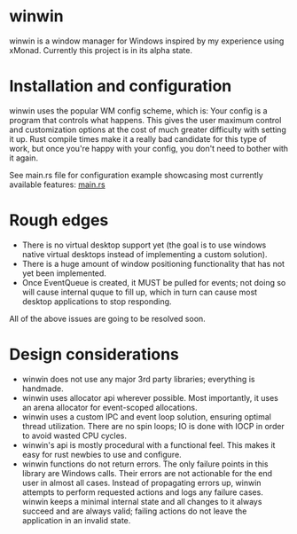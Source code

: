 # winwin

winwin is a window manager for Windows inspired by my experience using xMonad. Currently this project is in its alpha state.

# Installation and configuration

winwin uses the popular WM config scheme, which is: Your config is a program that controls what happens. This gives the user maximum control and customization options at the cost of much greater difficulty with setting it up. Rust compile times make it a really bad candidate for this type of work, but once you're happy with your config, you don't need to bother with it again.

See main.rs file for configuration example showcasing most currently available features: [main.rs](https://github.com/HichuYamichu/winwin/blob/master/winwin/src/main.rs)

# Rough edges

- There is no virtual desktop support yet (the goal is to use windows native virtual desktops instead of implementing a custom solution).
- There is a huge amount of window positioning functionality that has not yet been implemented.
- Once EventQueue is created, it MUST be pulled for events; not doing so will cause internal quque to fill up, which in turn can cause most desktop applications to stop responding.

All of the above issues are going to be resolved soon.

# Design considerations

- winwin does not use any major 3rd party libraries; everything is handmade.
- winwin uses allocator api wherever possible. Most importantly, it uses an arena allocator for event-scoped allocations.
- winwin uses a custom IPC and event loop solution, ensuring optimal thread utilization. There are no spin loops; IO is done with IOCP in order to avoid wasted CPU cycles.
- winwin's api is mostly procedural with a functional feel. This makes it easy for rust newbies to use and configure.
- winwin functions do not return errors. The only failure points in this library are Windows calls. Their errors are not actionable for the end user in almost all cases. Instead of propagating errors up, winwin attempts to perform requested actions and logs any failure cases. winwin keeps a minimal internal state and all changes to it always succeed and are always valid; failing actions do not leave the application in an invalid state.


